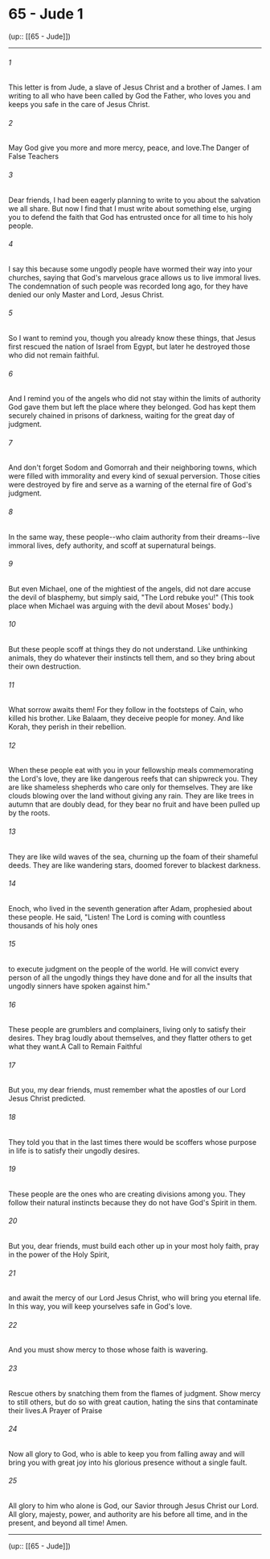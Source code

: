 # 65 - Jude 1

(up:: [[65 - Jude]])

***


###### 1 
This letter is from Jude, a slave of Jesus Christ and a brother of James. I am writing to all who have been called by God the Father, who loves you and keeps you safe in the care of Jesus Christ. 

###### 2 
May God give you more and more mercy, peace, and love.The Danger of False Teachers 

###### 3 
Dear friends, I had been eagerly planning to write to you about the salvation we all share. But now I find that I must write about something else, urging you to defend the faith that God has entrusted once for all time to his holy people. 

###### 4 
I say this because some ungodly people have wormed their way into your churches, saying that God's marvelous grace allows us to live immoral lives. The condemnation of such people was recorded long ago, for they have denied our only Master and Lord, Jesus Christ. 

###### 5 
So I want to remind you, though you already know these things, that Jesus first rescued the nation of Israel from Egypt, but later he destroyed those who did not remain faithful. 

###### 6 
And I remind you of the angels who did not stay within the limits of authority God gave them but left the place where they belonged. God has kept them securely chained in prisons of darkness, waiting for the great day of judgment. 

###### 7 
And don't forget Sodom and Gomorrah and their neighboring towns, which were filled with immorality and every kind of sexual perversion. Those cities were destroyed by fire and serve as a warning of the eternal fire of God's judgment. 

###### 8 
In the same way, these people--who claim authority from their dreams--live immoral lives, defy authority, and scoff at supernatural beings. 

###### 9 
But even Michael, one of the mightiest of the angels, did not dare accuse the devil of blasphemy, but simply said, "The Lord rebuke you!" (This took place when Michael was arguing with the devil about Moses' body.) 

###### 10 
But these people scoff at things they do not understand. Like unthinking animals, they do whatever their instincts tell them, and so they bring about their own destruction. 

###### 11 
What sorrow awaits them! For they follow in the footsteps of Cain, who killed his brother. Like Balaam, they deceive people for money. And like Korah, they perish in their rebellion. 

###### 12 
When these people eat with you in your fellowship meals commemorating the Lord's love, they are like dangerous reefs that can shipwreck you. They are like shameless shepherds who care only for themselves. They are like clouds blowing over the land without giving any rain. They are like trees in autumn that are doubly dead, for they bear no fruit and have been pulled up by the roots. 

###### 13 
They are like wild waves of the sea, churning up the foam of their shameful deeds. They are like wandering stars, doomed forever to blackest darkness. 

###### 14 
Enoch, who lived in the seventh generation after Adam, prophesied about these people. He said, "Listen! The Lord is coming with countless thousands of his holy ones 

###### 15 
to execute judgment on the people of the world. He will convict every person of all the ungodly things they have done and for all the insults that ungodly sinners have spoken against him." 

###### 16 
These people are grumblers and complainers, living only to satisfy their desires. They brag loudly about themselves, and they flatter others to get what they want.A Call to Remain Faithful 

###### 17 
But you, my dear friends, must remember what the apostles of our Lord Jesus Christ predicted. 

###### 18 
They told you that in the last times there would be scoffers whose purpose in life is to satisfy their ungodly desires. 

###### 19 
These people are the ones who are creating divisions among you. They follow their natural instincts because they do not have God's Spirit in them. 

###### 20 
But you, dear friends, must build each other up in your most holy faith, pray in the power of the Holy Spirit, 

###### 21 
and await the mercy of our Lord Jesus Christ, who will bring you eternal life. In this way, you will keep yourselves safe in God's love. 

###### 22 
And you must show mercy to those whose faith is wavering. 

###### 23 
Rescue others by snatching them from the flames of judgment. Show mercy to still others, but do so with great caution, hating the sins that contaminate their lives.A Prayer of Praise 

###### 24 
Now all glory to God, who is able to keep you from falling away and will bring you with great joy into his glorious presence without a single fault. 

###### 25 
All glory to him who alone is God, our Savior through Jesus Christ our Lord. All glory, majesty, power, and authority are his before all time, and in the present, and beyond all time! Amen.

***

(up:: [[65 - Jude]])
